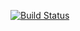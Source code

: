 [![Build Status](https://travis-ci.org/ashraf-revo/track.svg?branch=master)](https://travis-ci.org/ashraf-revo/track)